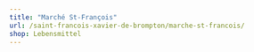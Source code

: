 ```yaml
---
title: "Marché St-François"
url: /saint-francois-xavier-de-brompton/marche-st-francois/
shop: Lebensmittel
---
```

